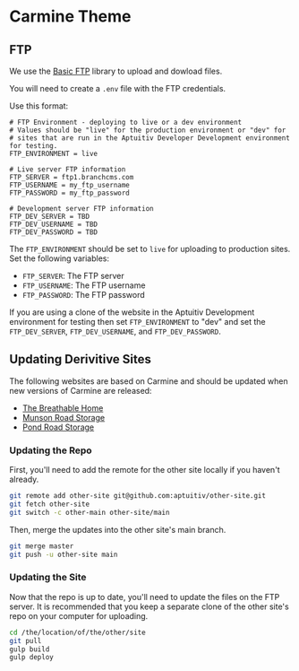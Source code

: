 # Carmine Theme

## FTP

We use the [Basic FTP](https://www.npmjs.com/package/basic-ftp) library to upload and dowload files.

You will need to create a `.env` file with the FTP credentials.

Use this format:

```.env
# FTP Environment - deploying to live or a dev environment
# Values should be "live" for the production environment or "dev" for
# sites that are run in the Aptuitiv Developer Development environment for testing.
FTP_ENVIRONMENT = live

# Live server FTP information
FTP_SERVER = ftp1.branchcms.com
FTP_USERNAME = my_ftp_username
FTP_PASSWORD = my_ftp_password

# Development server FTP information
FTP_DEV_SERVER = TBD
FTP_DEV_USERNAME = TBD
FTP_DEV_PASSWORD = TBD
```

The `FTP_ENVIRONMENT` should be set to `live` for uploading to production sites. Set the following variables:

-   `FTP_SERVER`: The FTP server
-   `FTP_USERNAME`: The FTP username
-   `FTP_PASSWORD`: The FTP password

If you are using a clone of the website in the Aptuitiv Development environment for testing then set `FTP_ENVIRONMENT` to "dev" and set the `FTP_DEV_SERVER`, `FTP_DEV_USERNAME`, and `FTP_DEV_PASSWORD`.

## Updating Derivitive Sites

The following websites are based on Carmine and should be updated when new versions of Carmine are released:

- [The Breathable Home](https://github.com/aptuitiv/client-the-breathable-home)
- [Munson Road Storage](https://github.com/aptuitiv/client-munson-road-storage)
- [Pond Road Storage](https://github.com/aptuitiv/client-pond-road-storage)

### Updating the Repo

First, you'll need to add the remote for the other site locally if you haven't already.

```bash
git remote add other-site git@github.com:aptuitiv/other-site.git
git fetch other-site
git switch -c other-main other-site/main
```

Then, merge the updates into the other site's main branch.

```bash
git merge master
git push -u other-site main
```

### Updating the Site

Now that the repo is up to date, you'll need to update the files on the FTP server. It is recommended that you keep a separate clone of the other site's repo on your computer for uploading.

```bash
cd /the/location/of/the/other/site
git pull
gulp build
gulp deploy
```